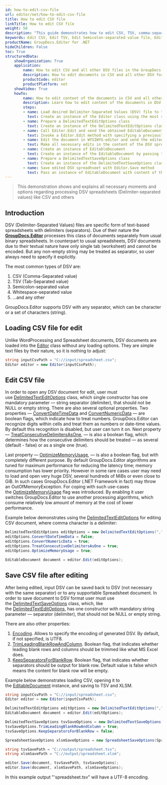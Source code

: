 ```yaml
---
id: how-to-edit-csv-file
url: editor/net/how-to-edit-csv-file
title: How to edit CSV file
linkTitle: How to edit CSV file
weight: 50
description: "This guide demonstrates how to edit CSV, TSV, comma-separated value and other text files with different settings and many other powerful features of GroupDocs.Editor for .NET."
keywords: Edit CSV, Edit TSV, Edit Semicolon-separated value file, Edit Whitespace-separated value file
productName: GroupDocs.Editor for .NET
hideChildren: False
toc: True
structuredData:
    showOrganization: True
    application:    
        name: How to edit CSV and all other DSV files in the GroupDocs.Editor
        description: How to edit documents in CSV and all other DSV formats using the GroupDocs.Editor in C# language
        productCode: editor
        productPlatform: net 
    showVideo: True
    howTo:
        name: How to edit content of the documents in CSV and all other DSV formats in the GroupDocs.Editor in C#
        description: Learn how to edit content of the documents in DSV (Delimiter-Separated Values) formats, including CSV, TSV and all others using the GroupDocs.Editor in C# step by step
        steps:
        - name: Load desired Delimiter-Separated Values (DSV) file to the Editor class
          text: Create an instance of the Editor class using the most suitable constructor overload, by passing the desired  text file into it. LoadOptions are not needed.
		- name: Prepare a DelimitedTextEditOptions class
          text: Create an instance of the DelimitedTextEditOptions class and adjust its properties to meet your needs if necessary. While creating the DelimitedTextEditOptions instance, you should specify a separator (delimiter) string (may be a single character), which is used in the loaded DSV. For example, for the CSV it will be a comma character (","), for TSV — a tab character, and so on.
		- name: Call Editor.Edit and send the obtained EditableDocument to the WYSIWYG-editor
          text: Invoke a Editor.Edit method with specifying a previously prepared DelimitedTextEditOptions and obtain an instance of the EditableDocument class, which is ready for editing. Then generate HTML-markup and extract resources from this instance using corresponding instance methods, and pass all these data to the HTML-based WYSIWYG-editor.
		- name: Edit the document in WYSIWYG-editor and send the edited content back to the server-side
          text: Make all necessary edits in the content of the DSV spreadsheet in the HTML-based WYSIWYG-editor, which is running on a client-side (in a web-browser) and then submit the edited content and resources back to the server-side, where the GroupDocs.Editor is running.
		- name: Create an instance of EditableDocument
          text: Create an instance of the EditableDocument by passing the edited DSV content into the most suitable static methods of the class
		- name: Prepare a DelimitedTextSaveOptions class
          text: Create an instance of the DelimitedTextSaveOptions class and adjust its properties to meet your needs if necessary. While creating the DelimitedTextSaveOptions instance, you must choose the desired separator (delimiter) string. It may not be the same as it was specified in the DelimitedTextEditOptions before, select any desired string separator that you need.
		- name: Save edited DSV spreadhseet with Editor.Save method
          text: Pass an instance of EditableDocument with content of the edited DSV spreadsheet, instance of the DelimitedTextSaveOptions, and a destination byte stream or file path to the Editor.Save method for saving the DSV file.
---
```

> This demonstration shows and explains all necessary moments and options regarding processing DSV spreadsheets (Delimiter-separated values) like CSV and others

## Introduction

DSV (Delimiter-Separated Values) files are specific form of text-based spreadsheets with delimiters (separators). Due of their nature the [**GroupDocs.Editor**](https://products.groupdocs.com/editor/net) processes this class of documents separately from usual binary spreadsheets. In counterpart to usual spreadsheets, DSV documents due to their textual nature have only single tab (worksheet) and cannot be encoded. But any non-empty string may be treated as separator, so user always need to specify it explicitly.

The most common types of DSV are:

1. CSV (Comma-Separated value)
2. TSV (Tab-Separated value)
3. Semicolon-separated value
4. Whitespace-separated value
5. ...and any other

GroupDocs.Editor supports DSV with any separator, which can be character or a set of characters (string).

## Loading CSV file for edit

Unlike WordProcessing and Spreadsheet documents, DSV documents are loaded into the [Editor](https://apireference.groupdocs.com/net/editor/groupdocs.editor/editor) class without any loading options. They are simple text files by their nature, so it is nothing to adjust:

```csharp
string inputCsvPath = "C://input/spreadsheet.csv";
Editor editor = new Editor(inputCsvPath);
```

## Edit CSV file

In order to open any DSV document for edit, user must use [DelimitedTextEditOptions](https://apireference.groupdocs.com/net/editor/groupdocs.editor.options/delimitedtexteditoptions) class, which single constructor has one mandatory parameter — string separator (delimiter), that should not be NULL or empty string. There are also several optional properties. Two properties — [ConvertDateTimeData](https://apireference.groupdocs.com/net/editor/groupdocs.editor.options/delimitedtexteditoptions/properties/convertdatetimedata) and [ConvertNumericData](https://apireference.groupdocs.com/net/editor/groupdocs.editor.options/delimitedtexteditoptions/properties/convertnumericdata) — are boolean flags, which indicate how to treat numbers. GroupDocs.Editor can recognize digits within cells and treat them as numbers or date-time values. By default this recognition is disabled, but user can turn it on. Next property — [TreatConsecutiveDelimitersAsOne](https://apireference.groupdocs.com/net/editor/groupdocs.editor.options/delimitedtexteditoptions/properties/treatconsecutivedelimitersasone), — is also a boolean flag, which determines how the consecutive delimiters should be treated — as several (default - false) or as a single one (true).

Last property — [OptimizeMemoryUsage](https://apireference.groupdocs.com/net/editor/groupdocs.editor.options/delimitedtexteditoptions/properties/optimizememoryusage), — is also a boolean flag, but with completely different purpose. By default GroupDocs.Editor algorithms are tuned for maximum performance for reducing the latency time; memory consumption has lower priority. However in some rare cases user may need to load and open very huge DSV, several hundreds of MiBs or even close to GiB. In such cases GroupDocs.Editor (.NET Framework in fact) may throw an OutOfMemoryException. For coping with such use-cases the [OptimizeMemoryUsage](https://apireference.groupdocs.com/net/editor/groupdocs.editor.options/delimitedtexteditoptions/properties/optimizememoryusage) flag was introduced. By enabling it user switches GroupDocs.Editor to use another processing algorithms, which consume relatively low amount of memory at the cost of lower performance.

Example below demonstrates using the [DelimitedTextEditOptions](https://apireference.groupdocs.com/net/editor/groupdocs.editor.options/delimitedtexteditoptions) for editing CSV document, where comma character is a delimiter:

```csharp
DelimitedTextEditOptions editOptions = new DelimitedTextEditOptions(",");
editOptions.ConvertDateTimeData = false;
editOptions.ConvertNumericData = true;
editOptions.TreatConsecutiveDelimitersAsOne = true;
editOptions.OptimizeMemoryUsage = true;

EditableDocument document = editor.Edit(editOptions);
```

## Save CSV file after editing

After being edited, input DSV can be saved back to DSV (not necessary with the same separator) or to any supportable Spreadsheet document. In order to save document to DSV format user must use the [DelimitedTextSaveOptions](https://apireference.groupdocs.com/net/editor/groupdocs.editor.options/delimitedtextsaveoptions) class, which, like the [DelimitedTextEditOptions](https://apireference.groupdocs.com/net/editor/groupdocs.editor.options/delimitedtexteditoptions), has one constructor with mandatory string parameter — separator (delimiter), that should not be NULL or empty string.

There are also other properties:

1. [Encoding](https://apireference.groupdocs.com/net/editor/groupdocs.editor.options/delimitedtextsaveoptions/properties/encoding). Allows to specify the encoding of generated DSV. By default, if not specified, is UTF8.
2. [TrimLeadingBlankRowAndColumn](https://apireference.groupdocs.com/net/editor/groupdocs.editor.options/delimitedtextsaveoptions/properties/trimleadingblankrowandcolumn). Boolean flag, that indicates whether leading blank rows and columns should be trimmed like what MS Excel does.
3. [KeepSeparatorsForBlankRow](https://apireference.groupdocs.com/net/editor/groupdocs.editor.options/delimitedtextsaveoptions/properties/keepseparatorsforblankrow). Boolean flag, that indicates whether separators should be output for blank row. Default value is false which means the content for blank row will be empty.

Example below demonstrates loading CSV, opening it to the [EditableDocument](https://apireference.groupdocs.com/net/editor/groupdocs.editor/editabledocument) instance, and saving to TSV and XLSM.

```csharp
string inputCsvPath = "C://input/spreadsheet.csv";
Editor editor = new Editor(inputCsvPath);

DelimitedTextEditOptions editOptions = new DelimitedTextEditOptions(",");
EditableDocument document = editor.Edit(editOptions);

DelimitedTextSaveOptions tsvSaveOptions = new DelimitedTextSaveOptions("\t");
tsvSaveOptions.TrimLeadingBlankRowAndColumn = true;
tsvSaveOptions.KeepSeparatorsForBlankRow = false;

SpreadsheetSaveOptions xlsmSaveOptions = new SpreadsheetSaveOptions(SpreadsheetFormats.Xlsm);

string tsvSavePath = "C://output/spreadsheet.tsv";
string xlsmSavePath = "C://output/spreadsheet.xlsm";

editor.Save(document, tsvSavePath, tsvSaveOptions);
editor.Save(document, xlsmSavePath, xlsmSaveOptions);
```

In this example output "'spreadsheet.tsv" will have a UTF-8 encoding.
